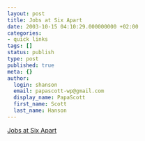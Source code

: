 ```yaml
---
layout: post
title: Jobs at Six Apart
date: 2003-10-15 04:10:29.000000000 +02:00
categories:
- quick links
tags: []
status: publish
type: post
published: true
meta: {}
author:
  login: shanson
  email: papascott-wp@gmail.com
  display_name: PapaScott
  first_name: Scott
  last_name: Hanson
---
```

<p><a title="Might be fun except San Mateo is a bit of a long commute..." href="http://www.sixapart.com/jobs/">Jobs at Six Apart</a></p>

